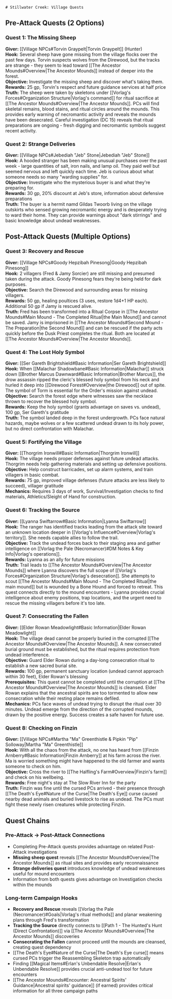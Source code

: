 	# Stillwater Creek: Village Quests

## Pre-Attack Quests (2 Options)

### Quest 1: The Missing Sheep
**Giver:** [[Village NPCs#Torvin Graypelt|Torvin Graypelt]] (Hunter)  
**Hook:** Several sheep have gone missing from the village flocks over the past few days. Torvin suspects wolves from the Direwood, but the tracks are strange - they seem to lead toward [[The Ancestor Mounds#Overview|The Ancestor Mounds]] instead of deeper into the forest.  
**Objective:** Investigate the missing sheep and discover what's taking them.  
**Rewards:** 25 gp, Torvin's respect and future guidance services at half price  
**Truth:** The sheep were taken by skeletons under [[Vorlag's Forces#Organization Structure|Vorlag's command]] for ritual sacrifice at [[The Ancestor Mounds#Overview|The Ancestor Mounds]]. PCs will find skeletal remains, blood stains, and ritual circles around the mounds. This provides early warning of necromantic activity and reveals the mounds have been desecrated. Careful investigation (DC 15) reveals that ritual preparations are ongoing - fresh digging and necromantic symbols suggest recent activity.

### Quest 2: Strange Deliveries
**Giver:** [[Village NPCs#Jebediah "Jeb" Stone|Jebediah "Jeb" Stone]]  
**Hook:** A hooded stranger has been making unusual purchases over the past week - large quantities of salt, iron nails, and lamp oil. They paid well but seemed nervous and left quickly each time. Jeb is curious about what someone needs so many "warding supplies" for.  
**Objective:** Investigate who the mysterious buyer is and what they're preparing for.  
**Rewards:** 30 gp, 20% discount at Jeb's store, information about defensive preparations  
**Truth:** The buyer is a hermit namd Gildas Twoorb living on the village outskirts who sensed growing necromantic energy and is desperately trying to ward their home. They can provide warnings about "dark stirrings" and basic knowledge about undead weaknesses.

## Post-Attack Quests (Multiple Options)

### Quest 3: Recovery and Rescue
**Giver:** [[Village NPCs#Goody Hepzibah Pinesong|Goody Hepzibah Pinesong]]  
**Hook:** 2 villagers (Fred & Jamy Sorcier) are still missing and presumed taken during the attack. Goody Pinesong fears they're being held for dark purposes.  
**Objective:** Search the Direwood and surrounding areas for missing villagers.  
**Rewards:** 50 gp, healing poultices (3 uses, restore 1d4+1 HP each). Additional 50 gp if Jamy is rescued alive.  
**Truth:** Fred has been transformed into a Ritual Corpse in [[The Ancestor Mounds#Main Mound - The Completed Ritual|the Main Mound]] and cannot be saved. Jamy is imprisoned in [[The Ancestor Mounds#Second Mound - The Preparation|the Second Mound]] and can be rescued if the party acts quickly before the Dusk Priest completes the ritual. Both are located at [[The Ancestor Mounds#Overview|The Ancestor Mounds]].

### Quest 4: The Lost Holy Symbol
**Giver:** [[Ser Gareth Brightshield#Basic Information|Ser Gareth Brightshield]]  
**Hook:** When [[Malachar Shadowbane#Basic Information|Malachar]] struck down [[Brother Marcus Dawnward#Basic Information|Brother Marcus]], the drow assassin ripped the cleric's blessed holy symbol from his neck and hurled it deep into [[Direwood Forest#Overview|the Direwood]] out of spite. The symbol of Torm is essential for the Order's mission against undead.  
**Objective:** Search the forest edge where witnesses saw the necklace thrown to recover the blessed holy symbol.  
**Rewards:** Keep the holy symbol (grants advantage on saves vs. undead), 100 gp, Ser Gareth's gratitude  
**Truth:** The symbol landed deep in the forest undergrowth. PCs face natural hazards, maybe wolves or a few scattered undead drawn to its holy power, but no direct confrontation with Malachar.

### Quest 5: Fortifying the Village
**Giver:** [[Thorgrim Ironwill#Basic Information|Thorgrim Ironwill]]  
**Hook:** The village needs proper defenses against future undead attacks. Thorgrim needs help gathering materials and setting up defensive positions.  
**Objective:** Help construct barricades, set up alarm systems, and train villagers in basic combat.  
**Rewards:** 75 gp, improved village defenses (future attacks are less likely to succeed), villager gratitude  
**Mechanics:** Requires 3 days of work, Survival/Investigation checks to find materials, Athletics/Sleight of Hand for construction.

### Quest 6: Tracking the Source
**Giver:** [[Lyanna Swiftarrow#Basic Information|Lyanna Swiftarrow]]  
**Hook:** The ranger has identified tracks leading from the attack site toward an unknown location deeper in [[Vorlag's Influence#Overview|Vorlag's territory]]. She needs capable allies to follow the trail.  
**Objective:** Track the undead forces back to their staging area and gather intelligence on [[Vorlag the Pale (Necromancer)#DM Notes & Key Info|Vorlag's operations]].  
**Rewards:** Lyanna as an ally for future missions  
**Truth:** Trail leads to [[The Ancestor Mounds#Overview|The Ancestor Mounds]] where Lyanna discovers the full scope of [[Vorlag's Forces#Organization Structure|Vorlag's desecration]]. She attempts to scout [[The Ancestor Mounds#Main Mound - The Completed Ritual|the main mound]] but is wounded by a Bone Hound and forced to retreat. This quest connects directly to the mound encounters - Lyanna provides crucial intelligence about enemy positions, trap locations, and the urgent need to rescue the missing villagers before it's too late.

### Quest 7: Consecrating the Fallen
**Giver:** [[Elder Rowan Meadowlight#Basic Information|Elder Rowan Meadowlight]]  
**Hook:** The village dead cannot be properly buried in the corrupted [[The Ancestor Mounds#Overview|The Ancestor Mounds]]. A new consecrated burial ground must be established, but the ritual requires protection from undead interference.  
**Objective:** Guard Elder Rowan during a day-long consecration ritual to establish a new sacred burial site.  
**Rewards:** 100 gp, permanent sanctuary location (undead cannot approach within 30 feet), Elder Rowan's blessing  
**Prerequisites:** This quest cannot be completed until the corruption at [[The Ancestor Mounds#Overview|The Ancestor Mounds]] is cleansed. Elder Rowan explains that the ancestral spirits are too tormented to allow new consecration while their resting place remains defiled.  
**Mechanics:** PCs face waves of undead trying to disrupt the ritual over 30 minutes. Undead emerge from the direction of the corrupted mounds, drawn by the positive energy. Success creates a safe haven for future use.

### Quest 8: Checking on Finzin
**Giver:** [[Village NPCs#Martha "Ma" Greenthistle & Pipkin "Pip" Solloway|Martha "Ma" Greenthistle]]  
**Hook:** With all the chaos from the attack, no one has heard from [[Finzin Arnberry#Basic Information|Finzin Arnberry]] at his farm across the river. Ma is worried something might have happened to the old farmer and wants someone to check on him.  
**Objective:** Cross the river to [[The Halfling's Farm#Overview|Finzin's farm]] and check on his wellbeing.  
**Rewards:** Free night's stay at The Slow River Inn for the party  
**Truth:** Finzin was fine until the cursed PCs arrived - their presence through [[The Death's Eye#Nature of the Curse|The Death's Eye]] curse caused nearby dead animals and buried livestock to rise as undead. The PCs must fight these newly risen creatures while protecting Finzin.

## Quest Chains

### Pre-Attack → Post-Attack Connections
- Completing Pre-Attack quests provides advantage on related Post-Attack investigations
- **Missing sheep quest** reveals [[The Ancestor Mounds#Overview|The Ancestor Mounds]] as ritual sites and provides early reconnaissance
- **Strange deliveries quest** introduces knowledge of undead weaknesses useful for mound encounters
- Information from both quests gives advantage on Investigation checks within the mounds

### Long-term Campaign Hooks
- **Recovery and Rescue** reveals [[Vorlag the Pale (Necromancer)#Goals|Vorlag's ritual methods]] and planar weakening plans through Fred's transformation
- **Tracking the Source** directly connects to [[Path 1 - The Hunted's Hunt (Direct Confrontation)]] via [[The Ancestor Mounds#Overview|The Ancestor Mounds]] discoveries
- **Consecrating the Fallen** cannot proceed until the mounds are cleansed, creating quest dependency
- [[The Death's Eye#Nature of the Curse|The Death's Eye curse]] means cursed PCs trigger the Reassembling Skeleton trap automatically
- Finding [[Magical Items#Erlan's Unbendable Resolve|Erlan's Unbendable Resolve]] provides crucial anti-undead tool for future encounters
- [[The Ancestor Mounds#Encounter: Ancestral Spirits' Guidance|Ancestral spirits' guidance]] (if earned) provides critical information for all three campaign paths